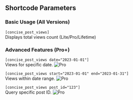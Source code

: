 ## Shortcode Parameters

### Basic Usage (All Versions)
`[concise_post_views]`  
Displays total views count (Lite/Pro/Lifetime)

### Advanced Features (Pro+)

`[concise_post_views date="2023-01-01"]`  
Views for specific date. ![Pro](https://img.shields.io/badge/-Pro-blue)

`[concise_post_views start="2023-01-01" end="2023-01-31"]`  
Views within date range. ![Pro](https://img.shields.io/badge/-Pro-blue)

`[concise_post_views post_id="123"]`  
Query specific post ID. ![Pro](https://img.shields.io/badge/-Pro-blue)